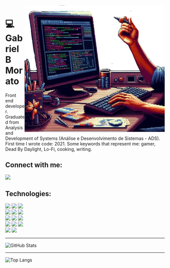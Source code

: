 <img src="image.png" align="right" height="400px" margin-top="300px">

<div align="left">
<h1>💻 Gabriel B Morato</h1>
<p>Front end developer. Graduated from Analysis and Development of Systems (Análise e Desenvolvimento de Sistemas - ADS). First time I wrote code: 2021.
Some keywords that represent me: gamer, Dead By Daylight, Lo-Fi, cooking, writing.</p>
<h2>Connect with me:</h2>
<a href="https://www.linkedin.com/in/gabriel-m-5b1656174/"><img src="https://img.shields.io/badge/LinkedIn-0077B5?style=for-the-badge&logo=linkedin&logoColor=white"></a>
<h2>Technologies:</h2>
<img src="https://img.shields.io/badge/Markdown-000?style=for-the-badge&logo=markdown"> <img src="https://img.shields.io/badge/HTML5-E34F26?style=for-the-badge&logo=html5&logoColor=white"> <img src="https://img.shields.io/badge/CSS3-1572B6?style=for-the-badge&logo=css3&logoColor=white"><br>
<img src="https://img.shields.io/badge/PHP-777BB4?style=for-the-badge&logo=php&logoColor=white">  <img src="https://img.shields.io/badge/JavaScript-F7DF1E?style=for-the-badge&logo=javascript&logoColor=black">  <img src="https://img.shields.io/badge/java-%23ED8B00.svg?style=for-the-badge&logo=openjdk&logoColor=white"><br>
<img src="https://img.shields.io/badge/React-20232A?style=for-the-badge&logo=react&logoColor=61DAFB">  <img src="https://img.shields.io/badge/-boostrap-0D1117?style=for-the-badge&logo=bootstrap&labelColor=0D1117">  <img src="https://img.shields.io/badge/MySQL-00000F?style=for-the-badge&logo=mysql&logoColor=white"><br>
<img src="https://img.shields.io/badge/Linux-000?style=for-the-badge&logo=linux&logoColor=FCC624">  <img src="https://img.shields.io/badge/Windows-000?style=for-the-badge&logo=windows&logoColor=2CA5E0">  <img src="https://img.shields.io/badge/Ubuntu-35495E?style=for-the-badge&logo=ubuntu&logoColor=2CA5E0"><br>
<img src="https://img.shields.io/badge/GIT-E44C30?style=for-the-badge&logo=git&logoColor=white">  <img src="https://img.shields.io/badge/Vscode-007ACC?style=for-the-badge&logo=visual-studio-code&logoColor=white"><br>
</div>

---

![GitHub Stats](https://github-readme-stats.vercel.app/api?username=gpurplem&theme=transparent&bg_color=000&border_color=30A3DC&show_icons=true&icon_color=30A3DC&title_color=E94D5F&text_color=FFF)

---

![Top Langs](https://github-readme-stats-git-masterrstaa-rickstaa.vercel.app/api/top-langs/?username=gpurplem&layout=compact&bg_color=000&border_color=30A3DC&title_color=E94D5F&text_color=FFF)
